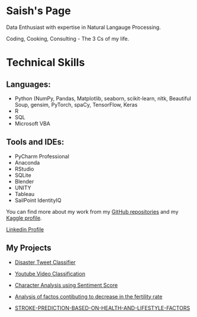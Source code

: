 # Saish's Page

Data Enthusiast with expertise in Natural Langauge Processing.

Coding, Cooking, Consulting - The 3 Cs of my life.


# Technical Skills

## Languages: 

- Python (NumPy, Pandas, Matplotlib, seaborn, scikit-learn, nltk, Beautiful Soup, gensim, PyTorch, spaCy, TensorFlow, Keras
- R
- SQL
- Microsoft VBA

## Tools and IDEs:

- PyCharm Professional
- Anaconda
- RStudio
- SQLite
- Blender
- UNITY
- Tableau
- SailPoint IdentityIQ


You can find more about my work from my [GitHub repositories](https://github.com/saishdesai23?tab=repositories) and my [Kaggle profile](https://www.kaggle.com/saishdesai23).

[Linkedin Profile](https://www.linkedin.com/in/saish-desai/)


## My Projects

- [Disaster Tweet Classifier](https://github.com/saishdesai23/Prediction-of-Disaster-tweets-using-Natural-Language-Processing)

- [Youtube Video Classification](https://github.com/saishdesai23/Youtube-Video-Classification)

- [Character Analysis using Sentiment Score](https://github.com/saishdesai23/Character-analysis-using-sentiment-score-of-characters-in-Hamlet-A-play-by-Shakespeare-)

- [Analysis of factos contibuting to decrease in the fertility rate](https://github.com/saishdesai23/Analysis-of-factors-that-may-be-contributing-to-the-decrease-of-global-fertility-rates)

- [STROKE-PREDICTION-BASED-ON-HEALTH-AND-LIFESTYLE-FACTORS](https://github.com/saishdesai23/STROKE-PREDICTION-BASED-ON-HEALTH-AND-LIFESTYLE-FACTORS)



